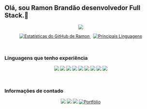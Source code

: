 ## Olá, sou Ramon Brandão desenvolvedor Full Stack.👋
<p align="center">
  <a href="https://github.com/Ramon-24">
    <img src="https://readme-typing-svg.demolab.com?font=Fira+Code&size=25&duration=4500&pause=2000&color=1B67A4&center=true&vCenter=true&width=850&lines=Mais+que+sistemas,+lembran%C3%A7as+de+uma+solu%C3%A7%C3%A3o+Full+Stack."/>
  </a>
</p>
<p align="center">
  <a href="https://github.com/Ramon-24">
    <img alt="Estatísticas do GitHub de Ramon" src="https://github-readme-stats.vercel.app/api?username=Ramon-24&show_icons=true&bg_color=0A192F&title_color=1B67A4&text_color=FFFFFF&icon_color=1B67A4&border_color=1B67A4&hide_border=false&count_private=true"/>
  </a>
  &nbsp;
  <a href="https://github.com/Ramon-24">
    <img alt="Principais Linguagens" src="https://github-readme-stats.vercel.app/api/top-langs/?username=Ramon-24&layout=compact&bg_color=0A192F&title_color=1B67A4&text_color=FFFFFF&icon_color=1B67A4&border_color=1B67A4&hide_border=false"/>
  </a>
</p>
<br>
<p align="center"> <h3>Linguagens que tenho experiência</h3></p>
<p align="center">
  <img src="https://img.shields.io/badge/HTML5-E34F26.svg?style=flat-square" />
  <img src="https://img.shields.io/badge/CSS3-1572B6.svg?style=flat-square" />
  <img src="https://img.shields.io/badge/JavaScript-F7DF1E.svg?style=flat-square&logo=javascript&logoColor=black" />
  <img src="https://img.shields.io/badge/React-20232A.svg?style=flat-square&logo=react" />
  <img src="https://img.shields.io/badge/Next.js-000000.svg?style=flat-square&logo=nextdotjs&logoColor=white" />
  <img src="https://img.shields.io/badge/Node.js-339933.svg?style=flat-square&logo=node.js&logoColor=white" />
  <img src="https://img.shields.io/badge/MySQL-4479A1.svg?style=flat-square&logo=mysql&logoColor=white" />
  <img src="https://img.shields.io/badge/Python-3776AB.svg?style=flat-square&logo=python&logoColor=white" />
  <img src="https://img.shields.io/badge/Dart-0175C2.svg?style=flat-square&logo=dart&logoColor=white" />
</p>
<br>
<p align="center"> <h3>Informações de contado</h3></p>
<p align="center"> <a href="https://www.linkedin.com/in/ramonbrandao" target="_blank"><img src="https://img.shields.io/badge/LinkedIn-0A66C2?logo=linkedin&logoColor=white" /></a> <a href="https://github.com/Ramon-24" target="_blank"><img src="https://img.shields.io/badge/GitHub-181717?logo=github&logoColor=white" /></a> <a href="mailto:ramongomesbs24@gmail.com"><img src="https://img.shields.io/badge/Email-D14836?logo=gmail&logoColor=white" /></a>
<a href="https://seu-portfolio.com">
    <img src="https://img.shields.io/badge/🚀-Portfólio-blue?style=flat-quare" alt="Portfólio" />
  </a></p>


